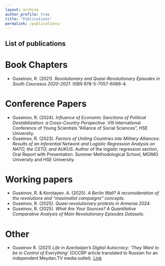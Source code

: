 ```yaml
---
layout: archive
author_profile: true
title: "Publications"
permalink: /publications/
---
```


## List of publications
# Book Chapters
* Guseinov, R. (2021). _Revolutionary and Quasi-Revolutionary Episodes in South Caucasus 2020-2021_. ISBN 978-5-7057-6066-4.

# Conference Papers
* Guseinov, R. (2024). _Influence of Economic Sanctions of Political Destabilization: a Cross-Country Perspective_. VIII International Conference of Young Scientists “Alliance of Social Sciences”, HSE University.
* Guseinov, R. (2023). _Factors of Uniting Countries into Military Alliances: Results of an Inferential Network and Logistic Regression Analysis on NATO, the CSTO, and AUKUS_. Author of the logistic regression section, Oral Report with Presentation. Summer Methodological School, MGIMO University and HSE University.

# Working papers
* Guseinov, R. & Korotayev. A. (2025). _A Berlin Wall? A reconsideration of the revolutions and “maximalist campaigns” concepts_.
* Guseinov, R. (2025). _Quasi-revolutionary protests in Armenia 2024_. 
* Guseinov, R. (2025). _What Are Your Sources? A Quantitative Comparative Analysis of Main Revolutionary Episodes Datasets_.
  
# Other
* Guseinov R. (2021) _Life in Azerbaijan’s Digital Autocracy: ‘They Want to be in Control of Everything’_ (OCCRP article translated to Russian for an independent Meydan.TV media outlet). [Link](https://www.meydan.tv/ru/article/zhizn-v-azerbajdzhanskoj-informacionnoj-avtokratii-oni-hotyat-kontrolirovat-vse/) 

